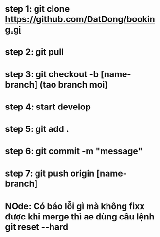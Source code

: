 # step 1: git clone https://github.com/DatDong/booking.gi

# step 2: git pull

# step 3: git checkout -b [name-branch] (tao branch moi)

# step 4: start develop

# step 5: git add .

# step 6: git commit -m "message"

# step 7: git push origin [name-branch]

# NOde: Có báo lỗi gì mà không fixx được khi merge thì ae dùng câu lệnh git reset --hard
